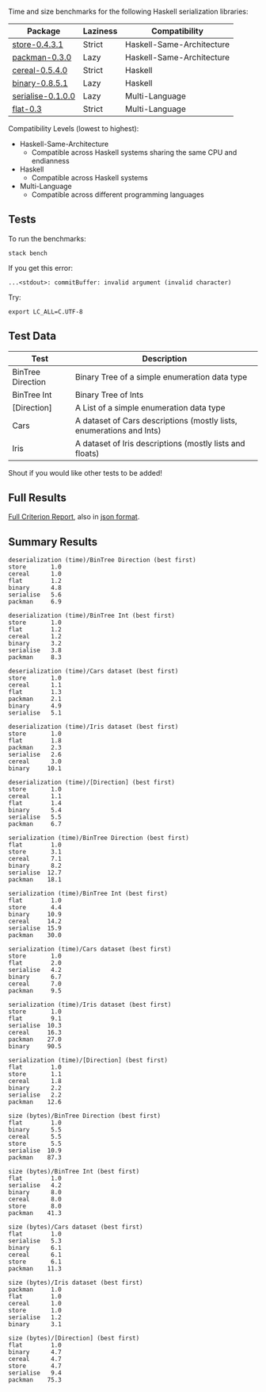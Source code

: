Time and size benchmarks for the following Haskell serialization libraries:


| Package                                                                    | Laziness | Compatibility             |
| ---                                                                        | ---      | ---                       |
| [store-0.4.3.1](https://hackage.haskell.org/package/store)                 | Strict   | Haskell-Same-Architecture |
| [packman-0.3.0](http://hackage.haskell.org/package/packman)                | Lazy     | Haskell-Same-Architecture |
| [cereal-0.5.4.0](http://hackage.haskell.org/package/cereal)                | Strict   | Haskell                   |
| [binary-0.8.5.1](http://hackage.haskell.org/package/binary)                | Lazy     | Haskell                   |
| [serialise-0.1.0.0](https://hackage.haskell.org/package/serialise-0.1.0.0) | Lazy     | Multi-Language            |
| [flat-0.3](https://github.com/tittoassini/flat)                            | Strict   | Multi-Language            |

Compatibility Levels (lowest to highest):
* Haskell-Same-Architecture
  - Compatible across Haskell systems sharing the same CPU and endianness
* Haskell
  - Compatible across Haskell systems
* Multi-Language
  - Compatible across different programming languages

## Tests

To run the benchmarks:

`stack bench`

If you get this error:

`...<stdout>: commitBuffer: invalid argument (invalid character)`

Try:

`export LC_ALL=C.UTF-8`

## Test Data

| Test              | Description                                                          |
| ---               | ---                                                                  |
| BinTree Direction | Binary Tree of a simple enumeration data type                        |
| BinTree Int       | Binary Tree of Ints                                                  |
| [Direction]       | A List of a simple enumeration data type                             |
| Cars              | A dataset of Cars descriptions (mostly lists, enumerations and Ints) |
| Iris              | A dataset of Iris descriptions (mostly lists and floats)             |

Shout if you would like other tests to be added!

## Full Results

[Full Criterion Report](https://rawgit.com/haskell-perf/serialization/master/report.html), also in [json format](https://raw.githubusercontent.com/haskell-perf/serialization/master/report.json).

## Summary Results

```
deserialization (time)/BinTree Direction (best first)
store       1.0
cereal      1.0
flat        1.2
binary      4.8
serialise   5.6
packman     6.9

deserialization (time)/BinTree Int (best first)
store       1.0
flat        1.2
cereal      1.2
binary      3.2
serialise   3.8
packman     8.3

deserialization (time)/Cars dataset (best first)
store       1.0
cereal      1.1
flat        1.3
packman     2.1
binary      4.9
serialise   5.1

deserialization (time)/Iris dataset (best first)
store       1.0
flat        1.8
packman     2.3
serialise   2.6
cereal      3.0
binary     10.1

deserialization (time)/[Direction] (best first)
store       1.0
cereal      1.1
flat        1.4
binary      5.4
serialise   5.5
packman     6.7

serialization (time)/BinTree Direction (best first)
flat        1.0
store       3.1
cereal      7.1
binary      8.2
serialise  12.7
packman    18.1

serialization (time)/BinTree Int (best first)
flat        1.0
store       4.4
binary     10.9
cereal     14.2
serialise  15.9
packman    30.0

serialization (time)/Cars dataset (best first)
store       1.0
flat        2.0
serialise   4.2
binary      6.7
cereal      7.0
packman     9.5

serialization (time)/Iris dataset (best first)
store       1.0
flat        9.1
serialise  10.3
cereal     16.3
packman    27.0
binary     90.5

serialization (time)/[Direction] (best first)
flat        1.0
store       1.1
cereal      1.8
binary      2.2
serialise   2.2
packman    12.6

size (bytes)/BinTree Direction (best first)
flat        1.0
binary      5.5
cereal      5.5
store       5.5
serialise  10.9
packman    87.3

size (bytes)/BinTree Int (best first)
flat        1.0
serialise   4.2
binary      8.0
cereal      8.0
store       8.0
packman    41.3

size (bytes)/Cars dataset (best first)
flat        1.0
serialise   5.3
binary      6.1
cereal      6.1
store       6.1
packman    11.3

size (bytes)/Iris dataset (best first)
packman     1.0
flat        1.0
cereal      1.0
store       1.0
serialise   1.2
binary      3.1

size (bytes)/[Direction] (best first)
flat        1.0
binary      4.7
cereal      4.7
store       4.7
serialise   9.4
packman    75.3
```
